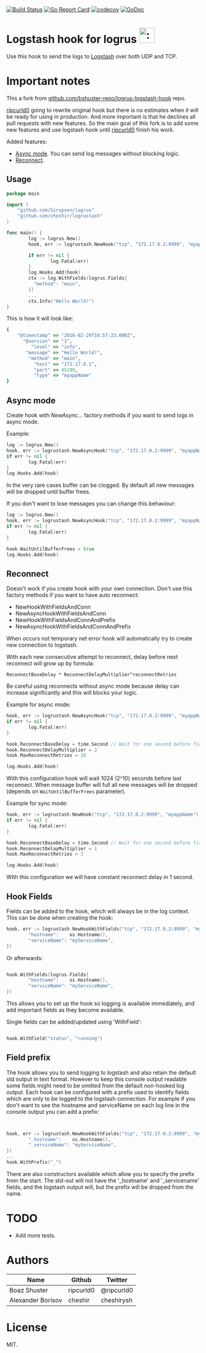 [![Build Status](https://travis-ci.org/cheshir/logrus-logstash-hook.svg?branch=master)](https://travis-ci.org/cheshir/logrus-logstash-hook)
[![Go Report Card](https://goreportcard.com/badge/github.com/cheshir/logrus-logstash-hook)](https://goreportcard.com/report/github.com/cheshir/logrus-logstash-hook)
[![codecov](https://codecov.io/gh/cheshir/logrus-logstash-hook/branch/master/graph/badge.svg)](https://codecov.io/gh/cheshir/logrus-logstash-hook)
[![GoDoc](https://godoc.org/github.com/cheshir/logrus-logstash-hook?status.svg)](https://godoc.org/github.com/cheshir/logrus-logstash-hook)

# Logstash hook for logrus <img src="http://i.imgur.com/hTeVwmJ.png" width="40" height="40" alt=":walrus:" class="emoji" title=":walrus:" />
Use this hook to send the logs to [Logstash](https://www.elastic.co/products/logstash) over both UDP and TCP.

# Important notes

This a fork from [github.com/bshuster-repo/logrus-logstash-hook](https://github.com/bshuster-repo/logrus-logstash-hook.git) repo.

[ripcurld0](https://github.com/ripcurld0) going to rewrite original hook but there is no estimates when it will be ready for using in production. 
And more important is that he declines all pull requests with new features. 
So the main goal of this fork is to add some new features and use logstash hook until [ripcurld0](https://github.com/ripcurld0) finish his work.

Added features:

* [Async mode](#async-mode). You can send log messages without blocking logic.
* [Reconnect](#reconnect).

## Usage

```go
package main

import (
    "github.com/Sirupsen/logrus"
    "github.com/cheshir/logrustash"
)

func main() {
        log := logrus.New()
        hook, err := logrustash.NewHook("tcp", "172.17.0.2:9999", "myappName")

        if err != nil {
                log.Fatal(err)
        }
        log.Hooks.Add(hook)
        ctx := log.WithFields(logrus.Fields{
          "method": "main",
        })
        ...
        ctx.Info("Hello World!")
}
```

This is how it will look like:

```ruby
{
    "@timestamp" => "2016-02-29T16:57:23.000Z",
      "@version" => "1",
         "level" => "info",
       "message" => "Hello World!",
        "method" => "main",
          "host" => "172.17.0.1",
          "port" => 45199,
          "type" => "myappName"
}
```


## Async mode

Create hook with _NewAsync..._ factory methods if you want to send logs in async mode.

Example:

```go
log := logrus.New()
hook, err := logrustash.NewAsyncHook("tcp", "172.17.0.2:9999", "myappName")
if err != nil {
        log.Fatal(err)
}
log.Hooks.Add(hook)
```

In the very rare cases buffer can be clogged. By default all new messages will be dropped until buffer frees.

If you don't want to lose messages you can change this behaviour:

```go
log := logrus.New()
hook, err := logrustash.NewAsyncHook("tcp", "172.17.0.2:9999", "myappName")
if err != nil {
        log.Fatal(err)
}

hook.WaitUntilBufferFrees = true
log.Hooks.Add(hook)
```

## Reconnect

Doesn't work if you create hook with your own connection. Don't use this factory methods if you want to have auto reconnect:

* NewHookWithFieldsAndConn
* NewAsyncHookWithFieldsAndConn
* NewHookWithFieldsAndConnAndPrefix
* NewAsyncHookWithFieldsAndConnAndPrefix

When occurs not temporary net error hook will automatically try to create new connection to logstash.

With each new consecutive attempt to reconnect, delay before next reconnect will grow up by formula: 

`ReconnectBaseDelay * ReconnectDelayMultiplier^reconnectRetries`

Be careful using reconnects without async mode because delay can increase significantly and this will blocks your logic.

Example for async mode:
```go
hook, err := logrustash.NewAsyncHook("tcp", "172.17.0.2:9999", "myappName")
if err != nil {
        log.Fatal(err)
}

hook.ReconnectBaseDelay = time.Second // Wait for one second before first reconnect.
hook.ReconnectDelayMultiplier = 2
hook.MaxReconnectRetries = 10

log.Hooks.Add(hook)
```

With this configuration hook will wait 1024 (2^10) seconds before last reconnect. 
When message buffer will full all new messages will be dropped (depends on `WaitUntilBufferFrees` parameter).

Example for sync mode:
```go
hook, err := logrustash.NewHook("tcp", "172.17.0.2:9999", "myappName")
if err != nil {
        log.Fatal(err)
}

hook.ReconnectBaseDelay = time.Second // Wait for one second before first reconnect.
hook.ReconnectDelayMultiplier = 1
hook.MaxReconnectRetries = 3

log.Hooks.Add(hook)
```

WIth this configuration we will have constant reconnect delay in 1 second.

## Hook Fields
Fields can be added to the hook, which will always be in the log context.
This can be done when creating the hook:

```go
hook, err := logrustash.NewHookWithFields("tcp", "172.17.0.2:9999", "myappName", logrus.Fields{
        "hostname":    os.Hostname(),
        "serviceName": "myServiceName",
})
```

Or afterwards:

```go

hook.WithFields(logrus.Fields{
        "hostname":    os.Hostname(),
        "serviceName": "myServiceName",
})
```
This allows you to set up the hook so logging is available immediately, and add important fields as they become available.

Single fields can be added/updated using 'WithField':

```go

hook.WithField("status", "running")
```



## Field prefix

The hook allows you to send logging to logstash and also retain the default std output in text format.
However to keep this console output readable some fields might need to be omitted from the default non-hooked log output.
Each hook can be configured with a prefix used to identify fields which are only to be logged to the logstash connection.
For example if you don't want to see the hostname and serviceName on each log line in the console output you can add a prefix:

```go


hook, err := logrustash.NewHookWithFields("tcp", "172.17.0.2:9999", "myappName", logrus.Fields{
        "_hostname":    os.Hostname(),
        "_serviceName": "myServiceName",
})
...
hook.WithPrefix("_")
```

There are also constructors available which allow you to specify the prefix from the start.
The std-out will not have the '\_hostname' and '\_servicename' fields, and the logstash output will, but the prefix will be dropped from the name.


# TODO

* Add more tests. 

# Authors

Name              | Github    | Twitter    |
----------------- | --------- | ---------- |
Boaz Shuster      | ripcurld0 | @ripcurld0 |
Alexander Borisov | cheshir   | cheshirysh |

# License

MIT.
